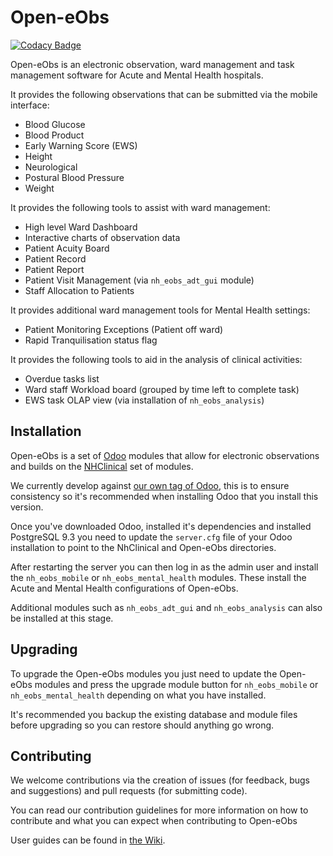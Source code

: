 # Open-eObs
[![Codacy Badge](https://api.codacy.com/project/badge/Grade/5168b7d619c54feab1bdebc527ec1745)](https://www.codacy.com/app/BJSS/openeobs?utm_source=github.com&amp;utm_medium=referral&amp;utm_content=NeovaHealth/openeobs&amp;utm_campaign=Badge_Grade)

Open-eObs is an electronic observation, ward management and task management software
for Acute and Mental Health hospitals.

It provides the following observations that can be submitted via the mobile interface:
- Blood Glucose
- Blood Product
- Early Warning Score (EWS)
- Height
- Neurological
- Postural Blood Pressure
- Weight

It provides the following tools to assist with ward management:
- High level Ward Dashboard
- Interactive charts of observation data
- Patient Acuity Board
- Patient Record
- Patient Report
- Patient Visit Management (via `nh_eobs_adt_gui` module)
- Staff Allocation to Patients

It provides additional ward management tools for Mental Health settings:
- Patient Monitoring Exceptions (Patient off ward)
- Rapid Tranquilisation status flag

It provides the following tools to aid in the analysis of clinical activities:
- Overdue tasks list
- Ward staff Workload board (grouped by time left to complete task)
- EWS task OLAP view (via installation of `nh_eobs_analysis`)

## Installation
Open-eObs is a set of [Odoo](https://www.odoo.com/) modules that allow for electronic observations 
and builds on the [NHClinical](https://github.com/NeovaHealth/nhclinical) set of modules.

We currently develop against [our own tag of Odoo](https://github.com/bjss/odoo/tree/liveobs_1.11.1), this is to ensure consistency so it's recommended when
installing Odoo that you install this version.

Once you've downloaded Odoo, installed it's dependencies and installed PostgreSQL 9.3
you need to update the `server.cfg` file of your Odoo installation to point to 
the NhClinical and Open-eObs directories.

After restarting the server you can then log in as the admin user and install the
`nh_eobs_mobile` or `nh_eobs_mental_health` modules. These install the Acute and
Mental Health configurations of Open-eObs.

Additional modules such as `nh_eobs_adt_gui` and `nh_eobs_analysis` can also be
installed at this stage.

## Upgrading
To upgrade the Open-eObs modules you just need to update the Open-eObs modules and
press the upgrade module button for `nh_eobs_mobile` or `nh_eobs_mental_health` 
depending on what you have installed.

It's recommended you backup the existing database and module files before upgrading
so you can restore should anything go wrong.

## Contributing
We welcome contributions via the creation of issues (for feedback, bugs and suggestions)
and pull requests (for submitting code). 

You can read our contribution guidelines for more information on how to contribute
and what you can expect when contributing to Open-eObs

User guides can be found in [the Wiki](https://github.com/NeovaHealth/openeobs/wiki).
